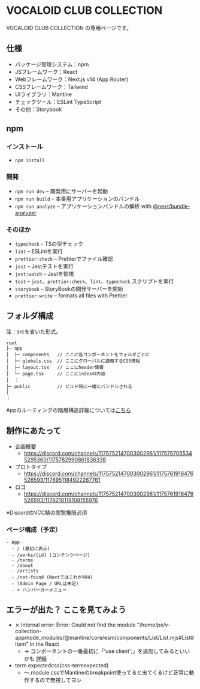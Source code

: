 # VOCALOID CLUB COLLECTION

VOCALOID CLUB COLLECTION の専用ページです。

## 仕様

- パッケージ管理システム：npm
- JSフレームワーク：React
- Webフレームワーク：Next.js v14 (App Router)
- CSSフレームワーク：Tailwind
- UIライブラリ：Mantine
- チェックツール：ESLint TypeScript
- その他：Storybook 

## npm

### インストール

- `npm install`

### 開発

- `npm run dev` – 開発用にサーバーを起動
- `npm run build` – 本番用アプリケーションのバンドル
- `npm run analyze` – アプリケーションバンドルの解析 with [@next/bundle-analyzer](https://www.npmjs.com/package/@next/bundle-analyzer)

### そのほか

- `typecheck` – TSの型チェック
- `lint` – ESLintを実行
- `prettier:check` – Prettierでファイル確認
- `jest` – Jestテストを実行
- `jest:watch` – Jestを監視
- `test` – `jest`、`prettier:check`、`lint`、`typecheck` スクリプトを実行
- `storybook` – StoryBookの開発サーバーを開始
- `prettier:write` – formats all files with Prettier

## フォルダ構成

注：srcを省いた形式。

```
root
├─ app
│  ├─ components   // ここに各コンポーネントをフォルダごとに
│  ├─ globals.css  // ここにグローバルに適用するCSS情報
│  ├─ layout.tsx   // ここにheader情報
│  └─ page.tsx     // ここにindexの内容
│  ︙
├─ public          // ビルド時に一緒にバンドルされる
│
︙

```

Appのルーティングの階層構造詳細については[こちら](https://nextjs.org/docs/app/building-your-application/routing)

## 制作にあたって

- 企画概要
  - https://discord.com/channels/1175752147003002961/1175757055345295360/1175782990861836338
- プロトタイプ
  - https://discord.com/channels/1175752147003002961/1175761916476526593/1176951184922267761
- ロゴ
  - https://discord.com/channels/1175752147003002961/1175761916476526593/1178218118108155976

※DiscordのVCC鯖の閲覧権限必須

### ページ構成（予定）

```
- App
  - / (最初に表示)
  - /works/[id] (コンテンツページ)
  - /terms
  - /about
  - /artists
  - /not-found (Nextではこれが404)
  - (Admin Page / URLは未定)
  - + ハンバーガーメニュー
```

## エラーが出た？ ここを見てみよう 

- ⨯ Internal error: Error: Could not find the module "/home/ps/v-collection-app/node_modules/@mantine/core/esm/components/List/List.mjs#List#Item" in the React
  - → コンポーネントの一番最初に「'use client';」を追加してみるといいかも [詳細](https://ramble.impl.co.jp/4935/)
- term expectedcss(css-termexpected)
  - ～.module.cssでMantineのbreakpoint使ってると出てくるけど正常に動作するので無視してヨシ



